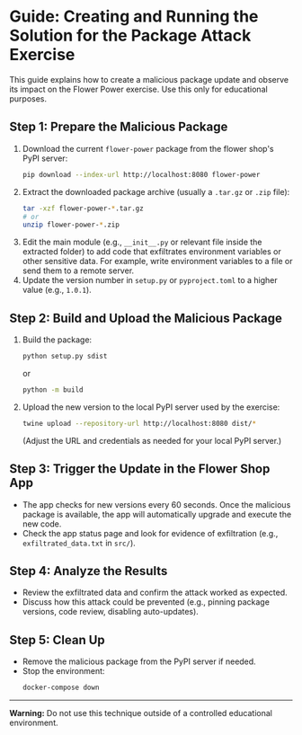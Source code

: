 # Guide: Creating and Running the Solution for the Package Attack Exercise

This guide explains how to create a malicious package update and observe its impact on the Flower Power exercise. Use this only for educational purposes.

## Step 1: Prepare the Malicious Package

1. Download the current `flower-power` package from the flower shop's PyPI server:
   ```sh
   pip download --index-url http://localhost:8080 flower-power
   ```
2. Extract the downloaded package archive (usually a `.tar.gz` or `.zip` file):
   ```sh
   tar -xzf flower-power-*.tar.gz
   # or
   unzip flower-power-*.zip
   ```
3. Edit the main module (e.g., `__init__.py` or relevant file inside the extracted folder) to add code that exfiltrates environment variables or other sensitive data. For example, write environment variables to a file or send them to a remote server.
4. Update the version number in `setup.py` or `pyproject.toml` to a higher value (e.g., `1.0.1`).

## Step 2: Build and Upload the Malicious Package

1. Build the package:
   ```sh
   python setup.py sdist
   ```
   or
   ```sh
   python -m build
   ```
2. Upload the new version to the local PyPI server used by the exercise:
   ```sh
   twine upload --repository-url http://localhost:8080 dist/*
   ```
   (Adjust the URL and credentials as needed for your local PyPI server.)

## Step 3: Trigger the Update in the Flower Shop App

- The app checks for new versions every 60 seconds. Once the malicious package is available, the app will automatically upgrade and execute the new code.
- Check the app status page and look for evidence of exfiltration (e.g., `exfiltrated_data.txt` in `src/`).

## Step 4: Analyze the Results

- Review the exfiltrated data and confirm the attack worked as expected.
- Discuss how this attack could be prevented (e.g., pinning package versions, code review, disabling auto-updates).

## Step 5: Clean Up

- Remove the malicious package from the PyPI server if needed.
- Stop the environment:
  ```sh
  docker-compose down
  ```

---

**Warning:** Do not use this technique outside of a controlled educational environment.
